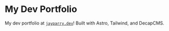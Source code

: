# My Dev Portfolio

My dev portfolio at [`jayparry.dev`](https://jayparry.dev/)! Built with Astro, Tailwind, and DecapCMS.
